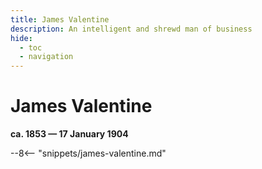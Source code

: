 ```yaml
---
title: James Valentine
description: An intelligent and shrewd man of business
hide:
  - toc
  - navigation 
---
```


# James Valentine

**ca. 1853 — 17 January 1904**

--8<-- "snippets/james-valentine.md"
